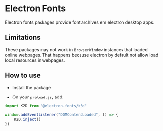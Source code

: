 # Electron Fonts

Electron fonts packages provide font archives em electron desktop apps.

## Limitations

These packages may not work in `BrowserWindow` instances that loaded online webpages. That happens because electron by default not allow load local resources in webpages.

## How to use

* Install the package

* On your `preload.js`, add:

```ts
import K2D from "@electron-fonts/k2d"

window.addEventListener("DOMContentLoaded", () => {
    K2D.inject()
})
```